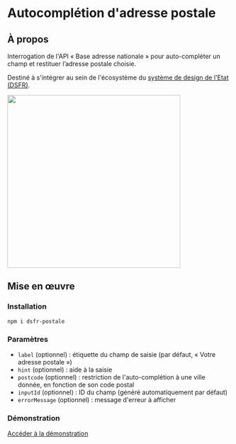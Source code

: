 # Autocomplétion d'adresse postale

## À propos

Interrogation de l'API « Base adresse nationale » pour auto-compléter un champ et restituer l’adresse postale choisie.

Destiné à s'intégrer au sein de l'écosystème du [système de design de l'Etat (DSFR)](https://www.systeme-de-design.gouv.fr).

<img width="390" alt="" src="https://github.com/user-attachments/assets/a9159c00-d957-4e7c-a5f5-2b6ffe8ba917" />

## Mise en œuvre

### Installation

    npm i dsfr-postale

### Paramètres

- `label` (optionnel) : étiquette du champ de saisie (par défaut, « Votre adresse postale »)
- `hint` (optionnel) : aide à la saisie
- `postcode` (optionnel) : restriction de l'auto-complétion à une ville donnée, en fonction de son code postal
- `inputId` (optionnel) : ID du champ (généré automatiquement par défaut)
- `errorMessage` (optionnel) : message d'erreur à afficher

### Démonstration

[Accéder à la démonstration](https://playcode.io/2052723)
